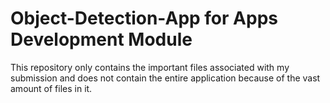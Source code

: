 # Object-Detection-App for Apps Development Module
This repository only contains the important files associated with my submission and does not contain the entire application
because of the vast amount of files in it.
